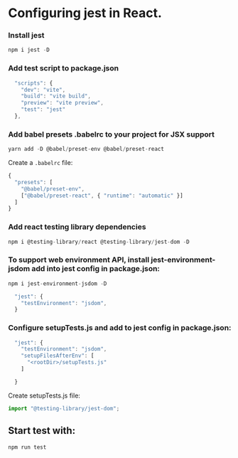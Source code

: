 # Configuring jest in React.

### Install jest

```js
npm i jest -D
```

### Add test script to package.json

```js
  "scripts": {
    "dev": "vite",
    "build": "vite build",
    "preview": "vite preview",
    "test": "jest"
  },
```

### Add babel presets .babelrc to your project for JSX support

```js
yarn add -D @babel/preset-env @babel/preset-react
```

Create a `.babelrc` file:

```js
{
  "presets": [
    "@babel/preset-env",
    ["@babel/preset-react", { "runtime": "automatic" }]
  ]
}
```

### Add react testing library dependencies

```js
npm i @testing-library/react @testing-library/jest-dom -D
```

### To support web environment API, install jest-environment-jsdom add into jest config in package.json:

```js
npm i jest-environment-jsdom -D
```

```js
  "jest": {
    "testEnvironment": "jsdom",
  }
```

### Configure setupTests.js and add to jest config in package.json:

```js
  "jest": {
    "testEnvironment": "jsdom",
    "setupFilesAfterEnv": [
      "<rootDir>/setupTests.js"
    ]

  }
```

Create setupTests.js file:

```js
import "@testing-library/jest-dom";
```

## Start test with: 
```js
npm run test
```
